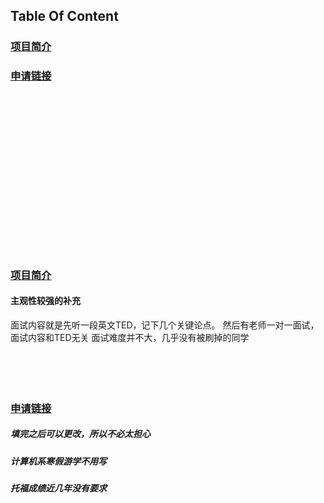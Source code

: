 ## Table Of Content
<h3><a href="#项目简介">项目简介</a></h3>
<h3><a href="#申请链接">申请链接</a></h3>
<br /><br /><br /><br /><br />
<br /><br /><br /><br /><br />
<br /><br /><br /><br /><br />

### [项目简介](https://stuex.nju.edu.cn/35/c7/c2553a341447/page.htm)
#### 主观性较强的补充
面试内容就是先听一段英文TED，记下几个关键论点。
然后有老师一对一面试，面试内容和TED无关
面试难度并不大，几乎没有被刷掉的同学
<br /><br /><br /><br /><br />
### [申请链接](http://elite.nju.edu.cn/exchangesystem/)
##### 填完之后可以更改，所以不必太担心
##### 计算机系寒假游学不用写
##### 托福成绩近几年没有要求
<br /><br /><br /><br /><br />
